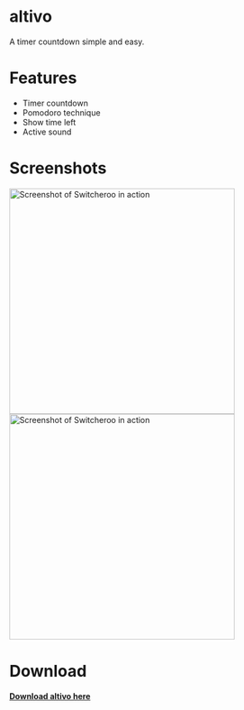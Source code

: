 # altivo
A timer countdown simple and easy.

# Features
- Timer countdown
- Pomodoro technique
- Show time left
- Active sound

# Screenshots

<img src="https://crar01.files.wordpress.com/2020/09/altivo1.png" alt="Screenshot of Switcheroo in action" width="400px">
<img src="https://crar01.files.wordpress.com/2020/09/altivo2.png" alt="Screenshot of Switcheroo in action" width="400px">

# Download

**[Download altivo here](https://github.com/crar01/altivo/releases/)**
